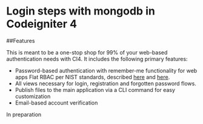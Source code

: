 # Login steps with mongodb in Codeigniter 4

##Features

This is meant to be a one-stop shop for 99% of your web-based authentication needs with CI4. It includes the following primary features:

<ul>
<li>Password-based authentication with remember-me functionality for web apps
Flat RBAC per NIST standards, described <a href="https://csrc.nist.gov/Projects/Role-Based-Access-Control">here</a> and <a href="https://www.semanticscholar.org/paper/A-formal-model-for-flat-role-based-access-control-Khayat-Abdallah/aeb1e9676e2d7694f268377fc22bdb510a13fab7?p2df">here</a>.</li>
<li>All views necessary for login, registration and forgotten password flows.</li>
<li>Publish files to the main application via a CLI command for easy customization</li>
<li>Email-based account verification</li>
</ul>

In preparation
